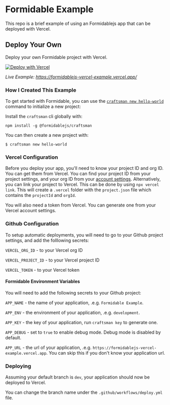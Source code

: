 # Formidable Example

This repo is a brief example of using an Formidablejs app that can be deployed with Vercel.

## Deploy Your Own

Deploy your own Formidable project with Vercel.

[![Deploy with Vercel](https://vercel.com/button)](https://vercel.com/import/project?template=https://github.com/donaldp/formidablejs-vercel-example)

_Live Example: https://formidablejs-vercel-example.vercel.app/_

### How I Created This Example

To get started with Formidable, you can use the [`craftsman new hello-world`](https://www.formidablejs.org/docs/) command to initialize a new project:

Install the `craftsman` cli globally with:

```shell
npm install -g @formidablejs/craftsman
```

You can then create a new project with:

```shell
$ craftsman new hello-world
```

### Vercel Configuration

Before you deploy your app, you'll need to know your project ID and org ID. You can get them from Vercel. You can find your project ID from your project settings, and your org ID from your [account settings](https://vercel.com/account). Alternatively, you can link your project to Vercel. This can be done by using `npx vercel link`. This will create a `.vercel` folder with the `project.json` file which contains the `projectId` and `orgId`.

You will also need a token from Vercel. You can generate one from your Vercel account settings.

### Github Configuration

To setup automatic deployments, you will need to go to your Github project settings, and add the folllowing secrets:

`VERCEL_ORG_ID` - to your Vercel org ID

`VERCEL_PROJECT_ID` - to your Vercel project ID

`VERCEL_TOKEN` - to your Vercel token

#### Formidable Environment Variables

You will need to add the following secrets to your Github project:

`APP_NAME` - the name of your application, .e.g. `Formidable Example`.

`APP_ENV` - the environment of your application, .e.g. `development`.

`APP_KEY` - the key of your application, run `craftsman key` to generate one.

`APP_DEBUG` - set to `true` to enable debug mode. Debug mode is disabled by default.

`APP_URL` - the url of your application, .e.g. `https://formidablejs-vercel-example.vercel.app`. You can skip this if you don't know your application url.

### Deploying

Assuming your default branch is `dev`, your application should now be deployed to Vercel.

You can change the branch name under the `.github/workflows/deploy.yml` file.
